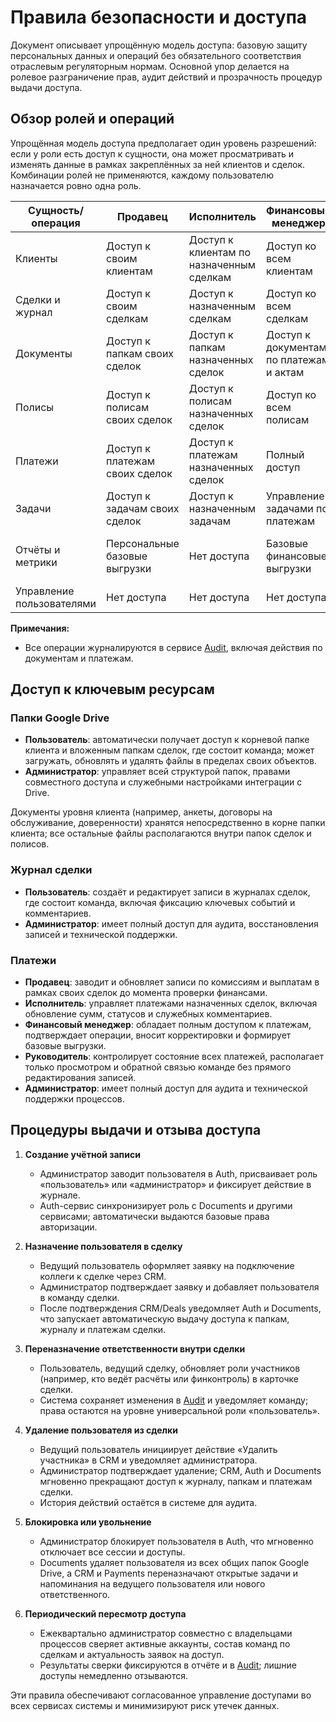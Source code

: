 # Правила безопасности и доступа

Документ описывает упрощённую модель доступа: базовую защиту персональных данных и операций без обязательного соответствия отраслевым регуляторным нормам. Основной упор делается на ролевое разграничение прав, аудит действий и прозрачность процедур выдачи доступа.

## Обзор ролей и операций

Упрощённая модель доступа предполагает один уровень разрешений: если у роли есть доступ к сущности, она может просматривать и изменять данные в рамках закреплённых за ней клиентов и сделок. Комбинации ролей не применяются, каждому пользователю назначается ровно одна роль.

| Сущность/операция | Продавец | Исполнитель | Финансовый менеджер | Руководитель | Администратор |
| --- | --- | --- | --- | --- | --- |
| Клиенты | Доступ к своим клиентам | Доступ к клиентам по назначенным сделкам | Доступ ко всем клиентам | Просмотр всех клиентов | Полный доступ |
| Сделки и журнал | Доступ к своим сделкам | Доступ к назначенным сделкам | Доступ ко всем сделкам | Просмотр всех сделок | Полный доступ |
| Документы | Доступ к папкам своих сделок | Доступ к папкам назначенных сделок | Доступ к документам по платежам и актам | Просмотр документов всех сделок | Полный доступ |
| Полисы | Доступ к полисам своих сделок | Доступ к полисам назначенных сделок | Доступ ко всем полисам | Просмотр всех полисов | Полный доступ |
| Платежи | Доступ к платежам своих сделок | Доступ к платежам назначенных сделок | Полный доступ | Просмотр всех платежей | Полный доступ |
| Задачи | Доступ к задачам своих сделок | Доступ к назначенным задачам | Управление задачами по платежам | Просмотр всех задач | Полный доступ |
| Отчёты и метрики | Персональные базовые выгрузки | Нет доступа | Базовые финансовые выгрузки | Базовые отчёты (по мере появления) | Полный доступ |
| Управление пользователями | Нет доступа | Нет доступа | Нет доступа | Нет доступа | Полный доступ |

**Примечания:**
- Все операции журналируются в сервисе [Audit](tech-stack.md#audit), включая действия по документам и платежам.

## Доступ к ключевым ресурсам

### Папки Google Drive
- **Пользователь**: автоматически получает доступ к корневой папке клиента и вложенным папкам сделок, где состоит команда; может загружать, обновлять и удалять файлы в пределах своих объектов.
- **Администратор**: управляет всей структурой папок, правами совместного доступа и служебными настройками интеграции с Drive.

Документы уровня клиента (например, анкеты, договоры на обслуживание, доверенности) хранятся непосредственно в корне папки клиента; все остальные файлы располагаются внутри папок сделок и полисов.

### Журнал сделки
- **Пользователь**: создаёт и редактирует записи в журналах сделок, где состоит команда, включая фиксацию ключевых событий и комментариев.
- **Администратор**: имеет полный доступ для аудита, восстановления записей и технической поддержки.

### Платежи
- **Продавец**: заводит и обновляет записи по комиссиям и выплатам в рамках своих сделок до момента проверки финансами.
- **Исполнитель**: управляет платежами назначенных сделок, включая обновление сумм, статусов и служебных комментариев.
- **Финансовый менеджер**: обладает полным доступом к платежам, подтверждает операции, вносит корректировки и формирует базовые выгрузки.
- **Руководитель**: контролирует состояние всех платежей, располагает только просмотром и обратной связью команде без прямого редактирования записей.
- **Администратор**: имеет полный доступ для аудита и технической поддержки процессов.

## Процедуры выдачи и отзыва доступа

1. **Создание учётной записи**
   - Администратор заводит пользователя в Auth, присваивает роль «пользователь» или «администратор» и фиксирует действие в журнале.
   - Auth-сервис синхронизирует роль с Documents и другими сервисами; автоматически выдаются базовые права авторизации.

2. **Назначение пользователя в сделку**
   - Ведущий пользователь оформляет заявку на подключение коллеги к сделке через CRM.
   - Администратор подтверждает заявку и добавляет пользователя в команду сделки.
   - После подтверждения CRM/Deals уведомляет Auth и Documents, что запускает автоматическую выдачу доступа к папкам, журналу и платежам сделки.

3. **Переназначение ответственности внутри сделки**
   - Пользователь, ведущий сделку, обновляет роли участников (например, кто ведёт расчёты или финконтроль) в карточке сделки.
   - Система сохраняет изменения в [Audit](tech-stack.md#audit) и уведомляет команду; права остаются на уровне универсальной роли «пользователь».

4. **Удаление пользователя из сделки**
   - Ведущий пользователь инициирует действие «Удалить участника» в CRM и уведомляет администратора.
   - Администратор подтверждает удаление; CRM, Auth и Documents мгновенно прекращают доступ к журналу, папкам и платежам сделки.
   - История действий остаётся в системе для аудита.

5. **Блокировка или увольнение**
   - Администратор блокирует пользователя в Auth, что мгновенно отключает все сессии и доступы.
   - Documents удаляет пользователя из всех общих папок Google Drive, а CRM и Payments переназначают открытые задачи и напоминания на ведущего пользователя или нового ответственного.

6. **Периодический пересмотр доступа**
   - Ежеквартально администратор совместно с владельцами процессов сверяет активные аккаунты, состав команд по сделкам и актуальность заявок на доступ.
   - Результаты сверки фиксируются в отчёте и в [Audit](tech-stack.md#audit); лишние доступы немедленно отзываются.

Эти правила обеспечивают согласованное управление доступами во всех сервисах системы и минимизируют риск утечек данных.
